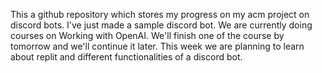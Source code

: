 This a github repository which stores my progress on my acm project on discord bots.
I've just made a sample discord bot.
We are currently doing courses on Working with OpenAI. We'll finish one of the course by tomorrow and we'll continue it later.
This week we are planning to learn about replit and different functionalities of a discord bot.
